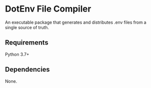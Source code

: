 # DotEnv File Compiler

An executable package that generates and distributes .env files from a single source of truth.

## Requirements

Python 3.7+

## Dependencies

None.